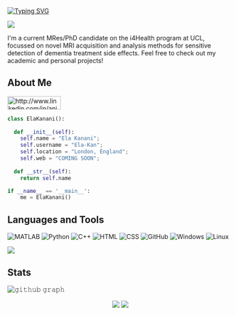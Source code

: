 [![Typing SVG](https://readme-typing-svg.herokuapp.com?font=Baloo+2&size=40&color=000000&width=397&height=69&lines=Hi!+I'm+Ela+%F0%9F%91%8B)](https://git.io/typing-svg)


![](https://komarev.com/ghpvc/?username=Ela-Kan&style=for-the-badge)

I'm a current MRes/PhD candidate on the i4Health program at UCL, focussed on novel MRI acquisition and analysis methods for sensitive detection of dementia treatment side effects. Feel free to check out my academic and personal projects!


## About Me

<a href="https://www.linkedin.com/in/ela-kanani/" target="blank"><img align="center" src="https://upload.wikimedia.org/wikipedia/commons/0/01/LinkedIn_Logo.svg" alt="http://www.linkedin.com/in/anjali-pal-24246214a" height="30" width="120" /></a>
</p>

```python
class ElaKanani():
    
  def __init__(self):
    self.name = "Ela Kanani";
    self.username = "Ela-Kan";
    self.location = "London, England";
    self.web = "COMING SOON";
  
  def __str__(self):
    return self.name

if __name__ == '__main__':
    me = ElaKanani()
```

## Languages and Tools
![MATLAB](https://img.shields.io/badge/MATLAB-3776AB?style=for-the-badge&logo=MATLAB&logoColor=white)
![Python](https://img.shields.io/badge/Python-3776AB?style=for-the-badge&logo=python&logoColor=white)
![C++](https://img.shields.io/badge/-c++-044F88?logo=c%2B%2B&style=for-the-badge)
![HTML](https://img.shields.io/badge/HTML-239120?style=for-the-badge&logo=html5&logoColor=white)
![CSS](https://img.shields.io/badge/CSS-239120?&style=for-the-badge&logo=css3&logoColor=white)
![GitHub](https://img.shields.io/badge/GitHub-100000?style=for-the-badge&logo=github&logoColor=white)
![Windows](https://img.shields.io/badge/Windows-0078D6?style=for-the-badge&logo=windows&logoColor=white)
![Linux](https://img.shields.io/badge/Linux-FCC624?style=for-the-badge&logo=linux&logoColor=black)

<img align="center" src="https://github-readme-stats.vercel.app/api/top-langs/?username=Ela-Kan&layout=default&theme=gotham&hide=html&hide_border=true&card_width=330"/></p>

## Stats

![𝚐𝚒𝚝𝚑𝚞𝚋 𝚐𝚛𝚊𝚙𝚑](https://activity-graph.herokuapp.com/graph?username=Ela-Kan&theme=react-dark&hide_border=true&area=true)

<p align="center">&nbsp;<img align="center" src="https://github-readme-stats.vercel.app/api?username=Ela-Kan&theme=gotham&show_icons=true"/>

<img align="center" src="http://github-readme-streak-stats.herokuapp.com?user=Ela-Kan&theme=gotham&hide_border=true&date_format=M%20j%5B%2C%20Y%5D" />


  





<!--
**Ela-Kan/Ela-Kan** is a ✨ _special_ ✨ repository because its `README.md` (this file) appears on your GitHub profile.

Here are some ideas to get you started:

- 🔭 I’m currently working on ...
- 🌱 I’m currently learning ...
- 👯 I’m looking to collaborate on ...
- 🤔 I’m looking for help with ...
- 💬 Ask me about ...
- 📫 How to reach me: ...
- 😄 Pronouns: ...
- ⚡ Fun fact: ...
-->
